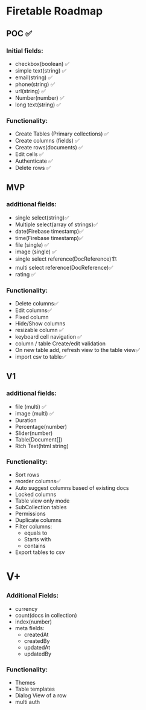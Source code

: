 # Firetable Roadmap

## POC ✅

### Initial fields:

- checkbox(boolean) ✅
- simple text(string) ✅
- email(string) ✅
- phone(string) ✅
- url(string) ✅
- Number(number) ✅
- long text(string) ✅

### Functionality:

- Create Tables (Primary collections) ✅
- Create columns (fields) ✅
- Create rows(documents) ✅
- Edit cells ✅
- Authenticate ✅
- Delete rows ✅

## MVP

### additional fields:

- single select(string)✅
- Multiple select(array of strings)✅
- date(Firebase timestamp)✅
- time(Firebase timestamp)✅
- file (single) ✅
- image (single) ✅
- single select reference(DocReference)🏗️
- multi select reference(DocReference)✅
- rating ✅

### Functionality:

- Delete columns✅
- Edit columns✅
- Fixed column
- Hide/Show columns
- resizable column ✅
- keyboard cell navigation ✅
- column / table Create/edit validation
- On new table add, refresh view to the table view✅
- import csv to table✅

## V1

### additional fields:

- file (multi) ✅
- image (multi) ✅
- Duration
- Percentage(number)
- Slider(number)
- Table(Document[])
- Rich Text(html string)

### Functionality:

- Sort rows
- reorder columns✅
- Auto suggest columns based of existing docs
- Locked columns
- Table view only mode
- SubCollection tables
- Permissions
- Duplicate columns
- Filter columns:
  - equals to
  - Starts with
  - contains
- Export tables to csv

# V+

### Additional Fields:

- currency
- count(docs in collection)
- index(number)
- meta fields:
  - createdAt
  - createdBy
  - updatedAt
  - updatedBy

### Functionality:

- Themes
- Table templates
- Dialog View of a row
- multi auth
